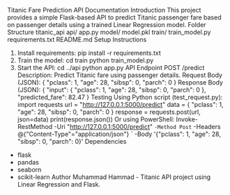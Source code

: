 Titanic Fare Prediction API Documentation
Introduction
This project provides a simple Flask-based API to predict Titanic passenger fare based on passenger details using a trained Linear Regression model. Folder Structure
titanic_api
  api/
    app.py
 model/
   model.pkl
train/
   train_model.py
requirements.txt
README.md
Setup Instructions
1.	Install requirements:    pip install -r requirements.txt
2.	Train the model:
   cd train    python train_model.py
3. Start the API:
   cd ../api
   python app.py
API Endpoint
POST /predict
Description:
Predict Titanic fare using passenger details.
Request Body (JSON):
{
  "pclass": 1,
  "age": 28,
  "sibsp": 0,
  "parch": 0
}
Response Body (JSON):
{
  "input": {
    "pclass": 1,
    "age": 28,
    "sibsp": 0,
    "parch": 0
  },
  "predicted_fare": 82.47
}
Testing
Using Python script (test_request.py): import requests
url = "http://127.0.0.1:5000/predict" data = {
  "pclass": 1,
  "age": 28,
  "sibsp": 0,
  "parch": 0
}
response = requests.post(url, json=data) print(response.json()) Or using PowerShell:
Invoke-RestMethod -Uri "http://127.0.0.1:5000/predict" `
-Method Post `
-Headers @{"Content-Type"="application/json"} `
-Body '{"pclass": 1, "age": 28, "sibsp": 0, "parch": 0}'
Dependencies
-	flask
-	pandas
-	seaborn
-	scikit-learn
Author
Muhammad Hammad - Titanic API project using Linear Regression and Flask.
